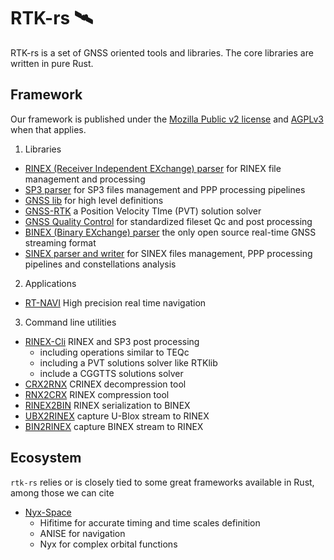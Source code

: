 RTK-rs 🛰️
==========

RTK-rs is a set of GNSS oriented tools and libraries. The core libraries are written in pure Rust.

## Framework

Our framework is published under the [Mozilla Public v2 license](https://www.mozilla.org/en-US/MPL/2.0/)
and [AGPLv3](https://www.gnu.org/licenses/agpl-3.0.en.html) when that applies.

1. Libraries

- [RINEX (Receiver Independent EXchange) parser](https://github.com/rtk-rs/rinex) for RINEX file management and processing
- [SP3 parser](https://github.com/rtk-rs/sp3) for SP3 files management and PPP processing pipelines 
- [GNSS lib](https://github.com/rtk-rs/gnss) for high level definitions
- [GNSS-RTK](https://github.com/rtk-rs/gnss-rtk) a Position Velocity TIme (PVT) solution solver
- [GNSS Quality Control](https://github.com/rtk-rs/gnss-qc) for standardized fileset Qc and post processing
- [BINEX (Binary EXchange) parser](https://github.com/rtk-rs/binex) the only open source real-time GNSS streaming format
- [SINEX parser and writer](https://github.com/rtk-rs/sinex) for SINEX files management, PPP processing pipelines and constellations analysis

2. Applications

- [RT-NAVI](https://github.com/rtk-rs/rt-navi) High precision real time navigation

3. Command line utilities

- [RINEX-Cli](https://github.com/rtk-rs/rinex-cli) RINEX and SP3 post processing
  - including operations similar to TEQc
  - including a PVT solutions solver like RTKlib
  - include a CGGTTS solutions solver
- [CRX2RNX](https://github.com/rtk-rs/crx2rnx) CRINEX decompression tool
- [RNX2CRX](https://github.com/rtk-rs/crx2rnx) RINEX compression tool
- [RINEX2BIN](https://github.com/rtk-rs/rinex2bin) RINEX serialization to BINEX
- [UBX2RINEX](https://github.com/rtk-rs/ubx2rinex) capture U-Blox stream to RINEX
- [BIN2RINEX](https://github.com/rtk-rs/bin2rinex) capture BINEX stream to RINEX

## Ecosystem

`rtk-rs` relies or is closely tied to some great frameworks available
in Rust, among those we can cite

- [Nyx-Space](https://github.com/nyx-space/)
  - Hifitime for accurate timing and time scales definition
  - ANISE for navigation
  - Nyx for complex orbital functions
